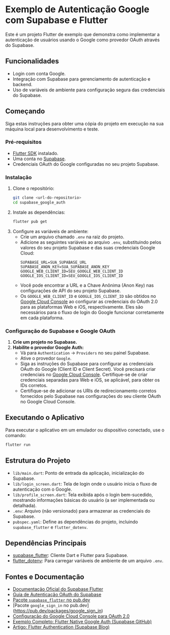 # Exemplo de Autenticação Google com Supabase e Flutter

Este é um projeto Flutter de exemplo que demonstra como implementar a autenticação de usuários usando o Google como provedor OAuth através do Supabase.

## Funcionalidades

*   Login com conta Google.
*   Integração com Supabase para gerenciamento de autenticação e backend.
*   Uso de variáveis de ambiente para configuração segura das credenciais do Supabase.

## Começando

Siga estas instruções para obter uma cópia do projeto em execução na sua máquina local para desenvolvimento e teste.

### Pré-requisitos

*   [Flutter SDK](https://docs.flutter.dev/get-started/install) instalado.
*   Uma conta no [Supabase](https://supabase.com/).
*   Credenciais OAuth do Google configuradas no seu projeto Supabase.

### Instalação

1.  Clone o repositório:
    ```bash
    git clone <url-do-repositorio>
    cd supabase_google_auth
    ```
2.  Instale as dependências:
    ```bash
    flutter pub get
    ```
3.  Configure as variáveis de ambiente:
    *   Crie um arquivo chamado `.env` na raiz do projeto.
    *   Adicione as seguintes variáveis ao arquivo `.env`, substituindo pelos valores do seu projeto Supabase e das suas credenciais Google Cloud:
        ```dotenv
        SUPABASE_URL=SUA_SUPABASE_URL
        SUPABASE_ANON_KEY=SUA_SUPABASE_ANON_KEY
        GOOGLE_WEB_CLIENT_ID=SEU_GOOGLE_WEB_CLIENT_ID
        GOOGLE_IOS_CLIENT_ID=SEU_GOOGLE_IOS_CLIENT_ID
        ```
    *   Você pode encontrar a URL e a Chave Anônima (Anon Key) nas configurações de API do seu projeto Supabase.
    *   Os `GOOGLE_WEB_CLIENT_ID` e `GOOGLE_IOS_CLIENT_ID` são obtidos no [Google Cloud Console](https://console.cloud.google.com/) ao configurar as credenciais do OAuth 2.0 para as plataformas Web e iOS, respectivamente. Eles são necessários para o fluxo de login do Google funcionar corretamente em cada plataforma.

### Configuração do Supabase e Google OAuth

1.  **Crie um projeto no Supabase.**
2.  **Habilite o provedor Google Auth:**
    *   Vá para `Authentication` -> `Providers` no seu painel Supabase.
    *   Ative o provedor `Google`.
    *   Siga as instruções do Supabase para configurar as credenciais OAuth do Google (Client ID e Client Secret). Você precisará criar credenciais no [Google Cloud Console](https://console.cloud.google.com/). Certifique-se de criar credenciais separadas para Web e iOS, se aplicável, para obter os IDs corretos.
    *   Certifique-se de adicionar os URIs de redirecionamento corretos fornecidos pelo Supabase nas configurações do seu cliente OAuth no Google Cloud Console.

## Executando o Aplicativo

Para executar o aplicativo em um emulador ou dispositivo conectado, use o comando:

```bash
flutter run
```

## Estrutura do Projeto

*   `lib/main.dart`: Ponto de entrada da aplicação, inicialização do Supabase.
*   `lib/login_screen.dart`: Tela de login onde o usuário inicia o fluxo de autenticação com o Google.
*   `lib/profile_screen.dart`: Tela exibida após o login bem-sucedido, mostrando informações básicas do usuário (a ser implementada ou detalhada).
*   `.env`: Arquivo (não versionado) para armazenar as credenciais do Supabase.
*   `pubspec.yaml`: Define as dependências do projeto, incluindo `supabase_flutter` e `flutter_dotenv`.

## Dependências Principais

*   [supabase_flutter](https://pub.dev/packages/supabase_flutter): Cliente Dart e Flutter para Supabase.
*   [flutter_dotenv](https://pub.dev/packages/flutter_dotenv): Para carregar variáveis de ambiente de um arquivo `.env`.

## Fontes e Documentação

*   [Documentação Oficial do Supabase Flutter](https://supabase.com/docs/guides/getting-started/tutorials/with-flutter)
*   [Guia de Autenticação OAuth do Supabase](https://supabase.com/docs/guides/auth/social-login/auth-google)
*   [Pacote `supabase_flutter` no pub.dev](https://pub.dev/packages/supabase_flutter)
*   [Pacote `google_sign_in` no pub.dev]
(https://pub.dev/packages/google_sign_in)
*   [Configuração do Google Cloud Console para OAuth 2.0](https://developers.google.com/identity/protocols/oauth2)
*   [Exemplo Completo: Flutter Native Google Auth (Supabase GitHub)](https://github.com/supabase/supabase/tree/master/examples/auth/flutter-native-google-auth)
*   [Artigo: Flutter Authentication (Supabase Blog)](https://supabase.com/blog/flutter-authentication)
